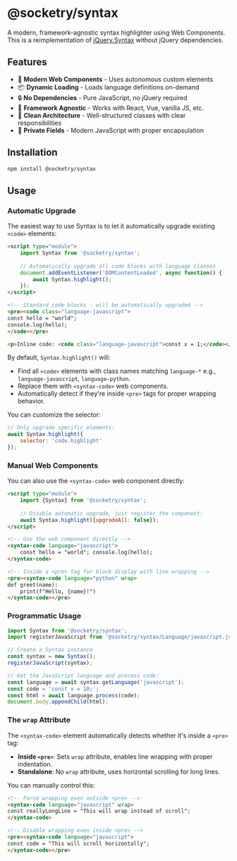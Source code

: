 # @socketry/syntax

A modern, framework-agnostic syntax highlighter using Web Components. This is a reimplementation of [jQuery.Syntax](https://github.com/ioquatix/jquery-syntax) without jQuery dependencies.

## Features

- 🎨 **Modern Web Components** - Uses autonomous custom elements
- 📦 **Dynamic Loading** - Loads language definitions on-demand
- 🔒 **No Dependencies** - Pure JavaScript, no jQuery required
- 🎯 **Framework Agnostic** - Works with React, Vue, vanilla JS, etc.
- 🌲 **Clean Architecture** - Well-structured classes with clear responsibilities
- 🔐 **Private Fields** - Modern JavaScript with proper encapsulation

## Installation

```bash
npm install @socketry/syntax
```

## Usage

### Automatic Upgrade

The easiest way to use Syntax is to let it automatically upgrade existing `<code>` elements:

```html
<script type="module">
	import Syntax from '@socketry/syntax';
	
	// Automatically upgrade all code blocks with language classes
	document.addEventListener('DOMContentLoaded', async function() {
		await Syntax.highlight();
	});
</script>

<!-- Standard code blocks - will be automatically upgraded -->
<pre><code class="language-javascript">
const hello = "world";
console.log(hello);
</code></pre>

<p>Inline code: <code class="language-javascript">const x = 1;</code></p>
```

By default, `Syntax.highlight()` will:
- Find all `<code>` elements with class names matching `language-*` e.g., `language-javascript`, `language-python`.
- Replace them with `<syntax-code>` web components.
- Automatically detect if they're inside `<pre>` tags for proper wrapping behavior.

You can customize the selector:

```javascript
// Only upgrade specific elements:
await Syntax.highlight({
	selector: 'code.highlight'
});
```

### Manual Web Components

You can also use the `<syntax-code>` web component directly:

```html
<script type="module">
	import {Syntax} from '@socketry/syntax';
	
	// Disable automatic upgrade, just register the component:
	await Syntax.highlight({upgradeAll: false});
</script>

<!-- Use the web component directly -->
<syntax-code language="javascript">
	const hello = "world"; console.log(hello);
</syntax-code>

<!-- Inside a <pre> tag for block display with line wrapping -->
<pre><syntax-code language="python" wrap>
def greet(name):
    print(f"Hello, {name}!")
</syntax-code></pre>
```

### Programmatic Usage

```javascript
import Syntax from '@socketry/syntax';
import registerJavaScript from '@socketry/syntax/Language/javascript.js';

// Create a Syntax instance
const syntax = new Syntax();
registerJavaScript(syntax);

// Get the JavaScript language and process code:
const language = await syntax.getLanguage('javascript');
const code = 'const x = 10;';
const html = await language.process(code);
document.body.appendChild(html);
```

### The `wrap` Attribute

The `<syntax-code>` element automatically detects whether it's inside a `<pre>` tag:

- **Inside `<pre>`**: Sets `wrap` attribute, enables line wrapping with proper indentation.
- **Standalone**: No `wrap` attribute, uses horizontal scrolling for long lines.

You can manually control this:

```html
<!-- Force wrapping even outside <pre> -->
<syntax-code language="javascript" wrap>
const reallyLongLine = "This will wrap instead of scroll";
</syntax-code>

<!-- Disable wrapping even inside <pre> -->
<pre><syntax-code language="javascript">
const code = "This will scroll horizontally";
</syntax-code></pre>
```
